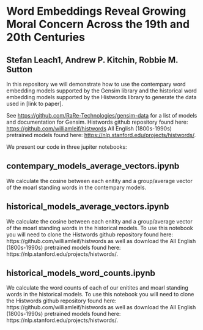
<h1>Word Embeddings Reveal Growing Moral Concern Across the 19th and 20th Centuries</h1>

<h2>Stefan Leach1, Andrew P. Kitchin, Robbie M. Sutton</h2>

In this repository we will demonstrate how to use the contempary word embedding models supported by the Gensim library and the historical word embedding models supported by the Histwords library to generate the data used in [link to paper]. 

See https://github.com/RaRe-Technologies/gensim-data for a list of models and documentation for Gensim.
Histwords github repository found here: https://github.com/williamleif/histwords 
All English (1800s-1990s) pretrained models found here: https://nlp.stanford.edu/projects/histwords/.

We present our code in three jupiter notebooks:

<h2>contempary_models_average_vectors.ipynb</h2>
We calculate the cosine between each enitity and a group/average vector of the moarl standing words in the contempary models.

<h2>historical_models_average_vectors.ipynb</h2>
We calculate the cosine between each enitity and a group/average vector of the moarl standing words in the historical models. To use this notebook you will need to clone the Histwords github repository found here: https://github.com/williamleif/histwords as well as download the All English (1800s-1990s) pretrained models found here: https://nlp.stanford.edu/projects/histwords/.

<h2>historical_models_word_counts.ipynb</h2>
We calculate the word counts of each of our enitites and moarl standing words in the historical models. To use this notebook you will need to clone the Histwords github repository found here: https://github.com/williamleif/histwords as well as download the All English (1800s-1990s) pretrained models found here: https://nlp.stanford.edu/projects/histwords/.
